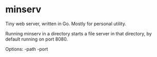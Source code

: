 minserv
=======

Tiny web server, written in Go. Mostly for personal utility.

Running minserv in a directory starts a file server in that directory, by default running on port 8080.

Options:
    -path -port
